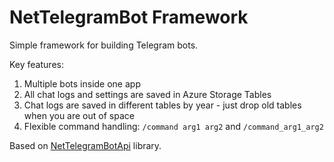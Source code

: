 ﻿NetTelegramBot Framework
========================

Simple framework for building Telegram bots.

Key features:

1. Multiple bots inside one app
2. All chat logs and settings are saved in Azure Storage Tables
3. Chat logs are saved in different tables by year - just drop old tables when you are out of space
4. Flexible command handling: `/command arg1 arg2` and `/command_arg1_arg2`

Based on [NetTelegramBotApi](https://github.com/justdmitry/NetTelegramBotApi) library.
